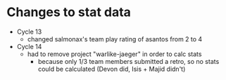 # Changes to stat data

- Cycle 13
  - changed salmonax's team play rating of asantos from 2 to 4
- Cycle 14
  - had to remove project "warlike-jaeger" in order to calc stats
    - because only 1/3 team members submitted a retro, so no stats could be calculated (Devon did, Isis + Majid didn't)
